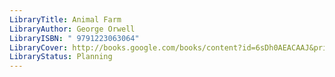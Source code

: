 ```yaml
---
LibraryTitle: Animal Farm
LibraryAuthor: George Orwell
LibraryISBN: " 9791223063064"
LibraryCover: http://books.google.com/books/content?id=6sDh0AEACAAJ&printsec=frontcover&img=1&zoom=1&source=gbs_api
LibraryStatus: Planning
---
```

